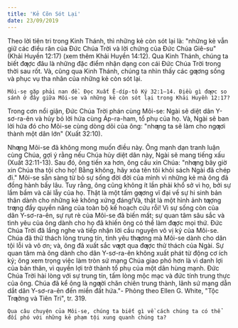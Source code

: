 ```yaml
---
title: 'Kẻ Cõn Sót Lại'
date: 23/09/2019
---
```


Theo lời tiên tri trong Kinh Thánh, thì những kẻ còn sót lại là: "những kẻ vẫn giữ các điều răn của Đức Chúa Trời và lời chứng của Đức Chúa Giê-su" (Khải Huyền 12:17) (xem thêm Khải Huyền 14:12). Qua Kinh Thánh, chúng ta biết đƣợc đâu là những đặc điểm nhận dạng con cái Đức Chúa Trời trong thời sau rốt. Và, cũng qua Kinh Thánh, chúng ta nhìn thấy các gƣơng sống và phục vụ tha nhân của những kẻ còn sót lại.

`Môi-se gặp phải nan đề. Đọc Xuất Ê-díp-tô Ký 32:1–14. Điều gì đƣợc so sánh ở đây giữa Môi-se và những kẻ còn sót lại trong Khải Huyền 12:17?`

Trong cơn nổi giận, Đức Chúa Trời phán cùng Môi-se: Ngài sẽ diệt dân Y-sơ-ra-ên và hủy bỏ lời hứa cùng Áp-ra-ham, tổ phụ của họ. Và, Ngài sẽ ban lời hứa đó cho Môi-se cùng dòng dõi của ông: "nhƣng ta sẽ làm cho ngƣơi thành một dân lớn" (Xuất 32:10).

Nhƣng Môi-se đã không mong muốn điều này. Ông mạnh dạn tranh luận cùng Chúa, gợi ý rằng nếu Chúa hủy diệt dân này, Ngài sẽ mang tiếng xấu (Xuất 32:11-13). Sau đó, ông tiến xa hơn, ông cầu xin Chúa: "nhƣng bây giờ xin Chúa tha tội cho họ! Bằng không, hãy xóa tên tôi khỏi sách Ngài đã chép đi." Môi-se sẵn sàng từ bỏ sự sống đời đời của mình vì những kẻ mà ông đã đồng hành bấy lâu. Tuy rằng, ông cũng không ít lần phải khổ sở vì họ, bởi sự lầm bầm và cãi lẫy của họ. Thật là một tấm gƣơng vĩ đại về sự hi sinh bản thân dành cho những kẻ không xứng đáng!Và, thật là một hình ảnh tƣợng trƣng đầy quyền năng của toàn bộ kế hoạch cứu rỗi! Vì sự sống còn của dân Y-sơ-ra-ên, sự rụt rè của Môi-se đã biến mất; sự quan tâm sâu sắc và tình yêu của ông dành cho họ đã khiến ông có thể làm đƣợc mọi thứ. Đức Chúa Trời đã lắng nghe và tiếp nhận lời cầu nguyện vô vị kỷ của Môi-se. Chúa đã thử thách lòng trung tín, tình yêu thƣơng mà Môi-se dành cho dân tội lỗi và vô ơn; và, ông đã xuất sắc vƣợt qua đƣợc thử thách của Ngài. Sự quan tâm mà ông dành cho dân Y-sơ-ra-ên không xuất phát từ động cơ ích kỷ; ông xem trọng việc làm tròn sứ mạng Chúa giao phó hơn là vì danh lợi của bản thân, vì quyền lợi trở thành tổ phụ của một dân hùng mạnh. Đức Chúa Trời hài lòng với sự trung tín, tấm lòng mộc mạc và đức tính trung thực của ông. Chúa đã kể ông là ngƣời chăn chiên trung thành, lãnh sứ mạng dẫn dắt dân Y-sơ-ra-ên đến miền đất hứa."- Phỏng theo Ellen G. White, "Tộc Trƣởng và Tiên Tri", tr. 319.

`Qua câu chuyện của Môi-se, chúng ta biết gì về cách chúng ta có thể đối phó với những kẻ phạm tội xung quanh chúng ta?`